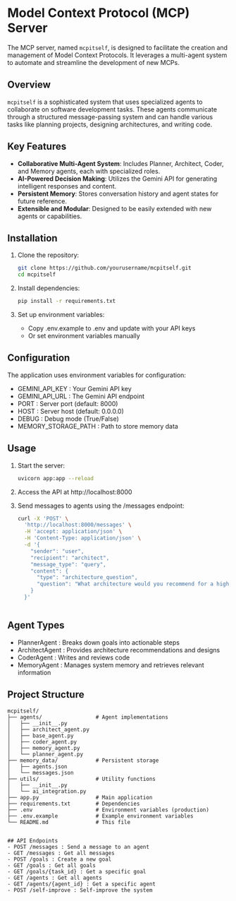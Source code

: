 # Model Context Protocol (MCP) Server

The MCP server, named `mcpitself`, is designed to facilitate the creation and management of Model Context Protocols. It leverages a multi-agent system to automate and streamline the development of new MCPs.

## Overview

`mcpitself` is a sophisticated system that uses specialized agents to collaborate on software development tasks. These agents communicate through a structured message-passing system and can handle various tasks like planning projects, designing architectures, and writing code.

## Key Features

- **Collaborative Multi-Agent System**: Includes Planner, Architect, Coder, and Memory agents, each with specialized roles.
- **AI-Powered Decision Making**: Utilizes the Gemini API for generating intelligent responses and content.
- **Persistent Memory**: Stores conversation history and agent states for future reference.
- **Extensible and Modular**: Designed to be easily extended with new agents or capabilities.

## Installation

1. Clone the repository:
   ```bash
   git clone https://github.com/yourusername/mcpitself.git
   cd mcpitself
   ```
2. Install dependencies:
   
   ```bash
   pip install -r requirements.txt
    ```
3. Set up environment variables:
   
   - Copy .env.example to .env and update with your API keys
   - Or set environment variables manually


## Configuration
The application uses environment variables for configuration:

- GEMINI_API_KEY : Your Gemini API key
- GEMINI_API_URL : The Gemini API endpoint
- PORT : Server port (default: 8000)
- HOST : Server host (default: 0.0.0.0)
- DEBUG : Debug mode (True/False)
- MEMORY_STORAGE_PATH : Path to store memory data


## Usage
1. Start the server:
   
   ```bash
   uvicorn app:app --reload
    ```
2. Access the API at http://localhost:8000
3. Send messages to agents using the /messages endpoint:
   
   ```bash
   curl -X 'POST' \
     'http://localhost:8000/messages' \
     -H 'accept: application/json' \
     -H 'Content-Type: application/json' \
     -d '{
       "sender": "user",
       "recipient": "architect",
       "message_type": "query",
       "content": {
         "type": "architecture_question",
         "question": "What architecture would you recommend for a high-traffic e-commerce platform?"
       }
     }'
    ```
   ```
## Agent Types
- PlannerAgent : Breaks down goals into actionable steps
- ArchitectAgent : Provides architecture recommendations and designs
- CoderAgent : Writes and reviews code
- MemoryAgent : Manages system memory and retrieves relevant information


## Project Structure
```plaintext
mcpitself/
├── agents/                 # Agent implementations
│   ├── __init__.py
│   ├── architect_agent.py
│   ├── base_agent.py
│   ├── coder_agent.py
│   ├── memory_agent.py
│   └── planner_agent.py
├── memory_data/            # Persistent storage
│   ├── agents.json
│   └── messages.json
├── utils/                  # Utility functions
│   ├── __init__.py
│   └── ai_integration.py
├── app.py                  # Main application
├── requirements.txt        # Dependencies
├── .env                    # Environment variables (production)
├── .env.example            # Example environment variables
└── README.md               # This file
 ```
```

## API Endpoints
- POST /messages : Send a message to an agent
- GET /messages : Get all messages
- POST /goals : Create a new goal
- GET /goals : Get all goals
- GET /goals/{task_id} : Get a specific goal
- GET /agents : Get all agents
- GET /agents/{agent_id} : Get a specific agent
- POST /self-improve : Self-improve the system
